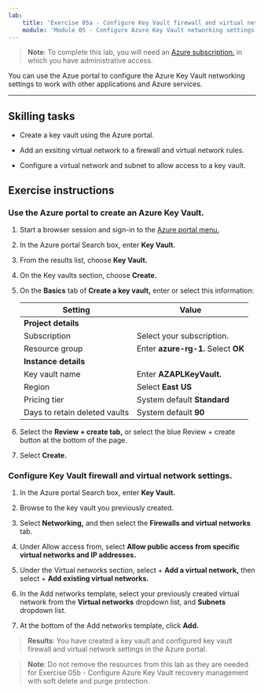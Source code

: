 ```yaml
---
lab:
    title: 'Exercise 05a - Configure Key Vault firewall and virtual networks'    
    module: 'Module 05 - Configure Azure Key Vault networking settings'
---
```



>**Note**: To complete this lab, you will need an [Azure subscription.](https://azure.microsoft.com/en-us/free/?azure-portal=true) in which you have administrative access. 


You can use the Azue portal to configure the Azure Key Vault networking settings to work with other applications and Azure services. 

---

## Skilling tasks

- Create a key vault using the Azure portal.

- Add an exsiting virtual network to a firewall and virtual network rules.

- Configure a virtual network and subnet to allow access to a key vault.

## Exercise instructions 

### Use the Azure portal to create an Azure Key Vault.

1. Start a browser session and sign-in to the [Azure portal menu.](https://portal.azure.com/)
   
2. In the Azure portal Search box, enter **Key Vault.**

3. From the results list, choose **Key Vault.**

4. On the Key vaults section, choose **Create.**

5. On the **Basics** tab of **Create a key vault,** enter or select this information:
   
   |Setting|Value|
   |---|---|
   |**Project details**|
   |Subscription|Select your subscription.|
   |Resource group|Enter **azure-rg-1.** Select **OK**|
   |**Instance details**|
   |Key vault name|Enter **AZAPLKeyVault.**|
   |Region|Select **East US**|
   |Pricing tier|System default **Standard**|
   |Days to retain deleted vaults|System default **90**|

7. Select the **Review + create tab,** or select the blue Review + create button at the bottom of the page.
  
8. Select **Create.**

### Configure Key Vault firewall and virtual network settings.

1. In the Azure portal Search box, enter **Key Vault.**

2. Browse to the key vault you previously created.

3. Select **Networking,** and then select the **Firewalls and virtual networks** tab.

4. Under Allow access from, select **Allow public access from specific virtual networks and IP addresses.**

5. Under the Virtual networks section, select + **Add a virtual network,** then select + **Add existing virtual networks.**

6. In the Add networks template, select your previously created virtual network from the **Virtual networks** dropdown list, and **Subnets** dropdown list.

7. At the bottom of the Add networks template, click **Add.**

  > **Results**: You have created a key vault and configured key vault firewall and virtual network settings in the Azure portal.

  > **Note**: Do not remove the resources from this lab as they are needed for Exercise 05b - Configure Azure Key Vault recovery management with soft delete and purge protection.
